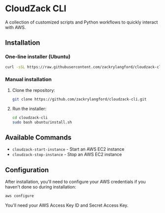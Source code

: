 # CloudZack CLI

A collection of customized scripts and Python workflows to quickly interact with AWS.

## Installation

### One-line installer (Ubuntu)

```bash
curl -sSL https://raw.githubusercontent.com/zackrylangford/cloudzack-cli/main/install.sh | sudo bash
```

### Manual installation

1. Clone the repository:
   ```bash
   git clone https://github.com/zackrylangford/cloudzack-cli.git
   ```

2. Run the installer:
   ```bash
   cd cloudzack-cli
   sudo bash ubuntu/install.sh
   ```

## Available Commands

- `cloudzack-start-instance` - Start an AWS EC2 instance
- `cloudzack-stop-instance` - Stop an AWS EC2 instance

## Configuration

After installation, you'll need to configure your AWS credentials if you haven't done so during installation:

```bash
aws configure
```

You'll need your AWS Access Key ID and Secret Access Key.